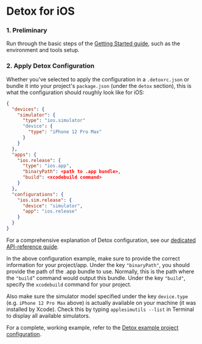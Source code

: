 # Detox for iOS

### 1. Preliminary

Run through the basic steps of the [Getting Started guide](Introduction.GettingStarted.md), such as the environment and tools setup.

### 2. Apply Detox Configuration

Whether you've selected to apply the configuration in a  `.detoxrc.json` or bundle it into your project's `package.json` (under the `detox` section), this is what the configuration should roughly look like for iOS:

```json
{
  "devices": {
    "simulator": {
      "type": "ios.simulator"
      "device": {
        "type": "iPhone 12 Pro Max"
      }
    }
  },
  "apps": {
    "ios.release": {
      "type": "ios.app",
      "binaryPath": <path to .app bundle>,
      "build": <xcodebuild command>
    }
  },
  "configurations": {
    "ios.sim.release": {
      "device": "simulator",
      "app": "ios.release"
    }
  }
}
```

For a comprehensive explanation of Detox configuration, see our [dedicated API-reference guide](APIRef.Configuration.md).

In the above configuration example, make sure to provide the correct information for your project/app. Under the key `"binaryPath"`, you should provide the path of the .app bundle to use. Normally, this is the path where the `"build”` command would output this bundle. Under the key `"build"`, specify the `xcodebuild` command for your project.

Also make sure the simulator model specified under the key `device.type` (e.g. `iPhone 12 Pro Max` above) is actually available on your machine (it was installed by Xcode). Check this by typing `applesimutils --list` in Terminal to display all available simulators.

For a complete, working example, refer to the [Detox example project configuration](https://github.com/wix/Detox/blob/master/detox/test/package.json).
